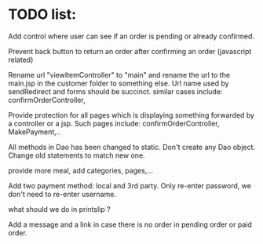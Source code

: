 # TODO list:

Add control where user can see if an order is pending or already confirmed.

Prevent back button to return an order after confirming an order (javascript related)

Rename url "viewItemController" to "main" and rename the url to the main.jsp in the customer folder to something else. Url name used by sendRedirect and forms should be succinct. 
similar cases include: confirmOrderController,

Provide protection for all pages which is displaying something forwarded by a controller or a jsp.
Such pages include: confirmOrderController, MakePayment,..

All methods in Dao has been changed to static. Don't create any Dao object. Change old statements to match new one.

provide more meal, add categories, pages,...

Add two payment method: local and 3rd party. Only re-enter password, we don't need to re-enter username.

what should we do in printslip ?

Add a message and a link in case there is no order in pending order or paid order.
